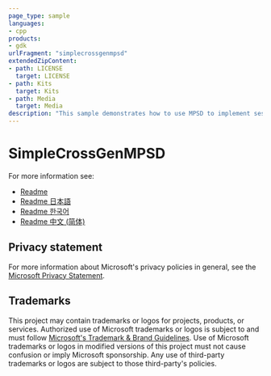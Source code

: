 ```yaml
---
page_type: sample
languages:
- cpp
products:
- gdk
urlFragment: "simplecrossgenmpsd"
extendedZipContent:
- path: LICENSE
  target: LICENSE
- path: Kits
  target: Kits
- path: Media
  target: Media
description: "This sample demonstrates how to use MPSD to implement sessions and matchmaking for both cross generation and single generation games."
---
```


# SimpleCrossGenMPSD

For more information see: 
- [Readme](https://github.com/microsoft/Xbox-GDK-Samples/blob/main/Samples/Live/SimpleCrossGenMPSD/SimpleCrossGenMPSD/readme_en-us.md)
- [Readme 日本語](https://github.com/microsoft/Xbox-GDK-Samples/blob/main/Samples/Live/SimpleCrossGenMPSD/SimpleCrossGenMPSD/readme_ja-jp.md)
- [Readme 한국어](https://github.com/microsoft/Xbox-GDK-Samples/blob/main/Samples/Live/SimpleCrossGenMPSD/SimpleCrossGenMPSD/readme_ko-kr.md)
- [Readme 中文 (简体)](https://github.com/microsoft/Xbox-GDK-Samples/blob/main/Samples/Live/SimpleCrossGenMPSD/SimpleCrossGenMPSD/readme_zh-cn.md)

## Privacy statement

For more information about Microsoft's privacy policies in general, see the [Microsoft Privacy Statement](https://privacy.microsoft.com/privacystatement/).

## Trademarks

This project may contain trademarks or logos for projects, products, or services. Authorized use of Microsoft trademarks or logos is subject to and must follow [Microsoft's Trademark & Brand Guidelines](https://www.microsoft.com/en-us/legal/intellectualproperty/trademarks/usage/general). Use of Microsoft trademarks or logos in modified versions of this project must not cause confusion or imply Microsoft sponsorship. Any use of third-party trademarks or logos are subject to those third-party's policies.
